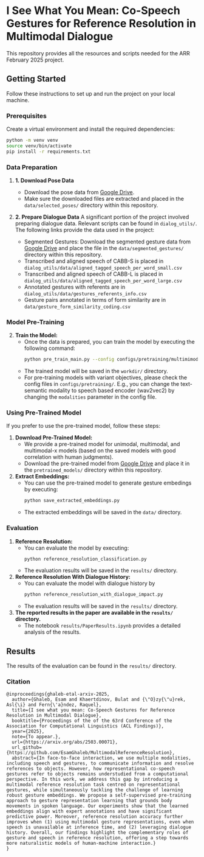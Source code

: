 # I See What You Mean: Co-Speech Gestures for Reference Resolution in Multimodal Dialogue

This repository provides all the resources and scripts needed for the ARR February 2025 project.

## Getting Started

Follow these instructions to set up and run the project on your local machine.

### Prerequisites

Create a virtual environment and install the required dependencies:

```bash
python -m venv venv 
source venv/bin/activate
pip install -r requirements.txt
```

### Data Preparation
1. **1. Download Pose Data** 
   - Download the pose data from [Google Drive](https://drive.google.com/file/d/1NdrVSsrZxp3MWrGsBybKops_QuTbi4Gq/view?usp=sharing).
   - Make sure the downloaded files are extracted and placed in the `data/selected_poses/` directory within this repository.

2. **2. Prepare Dialogue Data** 
A significant portion of the project involved preparing dialogue data. Relevant scripts can be found in `dialog_utils/`. The following links provide the data used in the project:
   - Segmented Gestures: Download the segmented gesture data from [Google Drive](https://drive.google.com/file/d/15zoDB3aDv2HViJttQPj0tnNOPUvSyz3U/view?usp=sharing) and place the file in the `data/segmented_gestures/` directory within this repository.
   - Transcribed and aligned speech of CABB-S is placed in `dialog_utils/data/aligned_tagged_speech_per_word_small.csv`
   - Transcribed and aligned speech of CABB-L is placed in `dialog_utils/data/aligned_tagged_speech_per_word_large.csv`
   - Annotated gestures with referents are in `dialog_utils/data/gestures_referents_info.csv`
   - Gesture pairs annotated in terms of form similarity are in `data/gesture_form_similarity_coding.csv`

### Model Pre-Training
2. **Train the Model:** 
   - Once the data is prepared, you can train the model by executing the following command:
     ```bash
     python pre_train_main.py --config configs/pretraining/multimimodal-x/train_multimimodal-x_semantic.yaml
     ```
   - The trained model will be saved in the `workdir/` directory.
   - For pre-training models with variant objectives, please check the config files in `configs/pretraining/`. E.g., you can change the text-semantic modality to speech based encoder (wav2vec2) by changing the `modalities` parameter in the config file.

### Using Pre-Trained Model
If you prefer to use the pre-trained model, follow these steps:
1. **Download Pre-Trained Model:** 
   - We provide a pre-trained model for unimodal, multimodal, and multimodal-x models (based on the saved models with good correlation with human judgments).
   - Download the pre-trained model from [Google Drive](https://drive.google.com/file/d/1jPt3NZsbDbL5YSsci61zCQi5i6AfdGE7/view?usp=sharing) and place it in the `pretrained_models/` directory within this repository.
2. **Extract Embeddings:** 
   - You can use the pre-trained model to generate gesture embedings by executing:
     ```bash
     python save_extracted_embeddings.py
     ```
   - The extracted embeddings will be saved in the `data/` directory.

### Evaluation
1. **Reference Resolution:** 
   - You can evaluate the model by executing:
     ```bash
     python reference_resolution_classification.py
     ```
   - The evaluation results will be saved in the `results/` directory.
2. **Reference Resolution With Dialogue History:**
   - You can evaluate the model with dialogue history by
       ```bash
       python reference_resolution_with_dialogue_impact.py
       ```
   - The evaluation results will be saved in the `results/` directory.
3. **The reported results in the paper are available in the `results/` directory.**
   - The notebook `results/PaperResults.ipynb` provides a detailed analysis of the results.
## Results
The results of the evaluation can be found in the `results/` directory.
### Citation
   ```
   @inproceedings{ghaleb-etal-arxiv-2025, 
     author={Ghaleb, Esam and Khaertdinov, Bulat and {\"O}zy{\"u}rek, Asl{\i} and Fern{\'a}ndez, Raquel},
     title={I see what you mean: Co-Speech Gestures for Reference Resolution in Multimodal Dialogue},
     booktitle={Proceedings of the of the 63rd Conference of the Association for Computational Linguistics (ACL Findings)},
     year={2025},
     note={To appear.},
     url={https://arxiv.org/abs/2503.00071},
     url_github={https://github.com/EsamGhaleb/MultimodalReferenceResolution},
     abstract={In face-to-face interaction, we use multiple modalities, including speech and gestures, to communicate information and resolve references to objects. However, how representational co-speech gestures refer to objects remains understudied from a computational perspective. In this work, we address this gap by introducing a multimodal reference resolution task centred on representational gestures, while simultaneously tackling the challenge of learning robust gesture embeddings. We propose a self-supervised pre-training approach to gesture representation learning that grounds body movements in spoken language. Our experiments show that the learned embeddings align with expert annotations and have significant predictive power. Moreover, reference resolution accuracy further improves when (1) using multimodal gesture representations, even when speech is unavailable at inference time, and (2) leveraging dialogue history. Overall, our findings highlight the complementary roles of gesture and speech in reference resolution, offering a step towards more naturalistic models of human-machine interaction.}
   }
